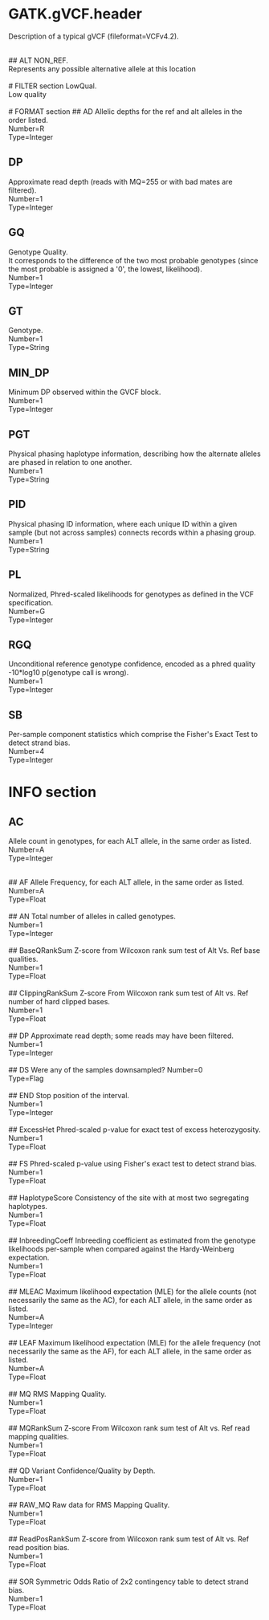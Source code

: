 # GATK.gVCF.header
Description of a typical gVCF (fileformat=VCFv4.2).<br>

<br>
## ALT
NON_REF.<br>
Represents any possible alternative allele at this location<br>

<br>
# FILTER section
LowQual.<br>
Low quality<br>

<br>
# FORMAT section
## AD
Allelic depths for the ref and alt alleles in the order listed.<br>
Number=R<br>
Type=Integer<br>

## DP
Approximate read depth (reads with MQ=255 or with bad mates are filtered).<br>
Number=1<br>
Type=Integer<br>

## GQ
Genotype Quality.<br>
It corresponds to the difference of the two most probable genotypes (since the most probable is assigned a '0', the lowest, likelihood).<br>
Number=1<br>
Type=Integer<br>

## GT
Genotype.<br>
Number=1<br>
Type=String<br>

## MIN_DP
Minimum DP observed within the GVCF block.<br>
Number=1<br>
Type=Integer<br>

## PGT
Physical phasing haplotype information, describing how the alternate alleles are phased in relation to one another.<br>
Number=1<br>
Type=String<br>

## PID
Physical phasing ID information, where each unique ID within a given sample (but not across samples) connects records 
within a phasing group.<br>
Number=1<br>
Type=String<br>

## PL
Normalized, Phred-scaled likelihoods for genotypes as defined in the VCF specification.<br>
Number=G<br>
Type=Integer<br>

## RGQ
Unconditional reference genotype confidence, encoded as a phred quality -10*log10 p(genotype call is wrong).<br>
Number=1<br>
Type=Integer<br>
## SB
Per-sample component statistics which comprise the Fisher's Exact Test to detect strand bias.<br>
Number=4<br>
Type=Integer<br>

# INFO section
## AC
Allele count in genotypes, for each ALT allele, in the same order as listed.<br>
Number=A<br>
Type=Integer<br>

<br>
## AF
Allele Frequency, for each ALT allele, in the same order as listed.<br>
Number=A<br>
Type=Float<br>

<br>
## AN
Total number of alleles in called genotypes.<br>
Number=1<br>
Type=Integer<br>

<br>
## BaseQRankSum
Z-score from Wilcoxon rank sum test of Alt Vs. Ref base qualities.<br>
Number=1<br>
Type=Float<br>

<br>
## ClippingRankSum
Z-score From Wilcoxon rank sum test of Alt vs. Ref number of hard clipped bases.<br>
Number=1<br>
Type=Float<br>

<br>
## DP
Approximate read depth; some reads may have been filtered.<br>
Number=1<br>
Type=Integer<br>

<br>
## DS
Were any of the samples downsampled?
Number=0<br>
Type=Flag<br>

<br>
## END
Stop position of the interval.<br>
Number=1<br>
Type=Integer<br>

<br>
## ExcessHet
Phred-scaled p-value for exact test of excess heterozygosity.<br>
Number=1<br>
Type=Float<br>

<br>
## FS
Phred-scaled p-value using Fisher's exact test to detect strand bias.<br>
Number=1<br>
Type=Float<br>

<br>
## HaplotypeScore
Consistency of the site with at most two segregating haplotypes.<br>
Number=1<br>
Type=Float<br>

<br>
## InbreedingCoeff
Inbreeding coefficient as estimated from the genotype likelihoods per-sample when compared against the Hardy-Weinberg expectation.<br>
Number=1<br>
Type=Float<br>

<br>
## MLEAC
Maximum likelihood expectation (MLE) for the allele counts (not necessarily the same as the AC), for each ALT allele, in the same order as listed.<br>
Number=A<br>
Type=Integer<br>

<br>
## LEAF
Maximum likelihood expectation (MLE) for the allele frequency (not necessarily the same as the AF), for each ALT allele, in the same order as listed.<br>
Number=A<br>
Type=Float<br>

<br>
## MQ
RMS Mapping Quality.<br>
Number=1<br>
Type=Float<br>

<br>
## MQRankSum
Z-score From Wilcoxon rank sum test of Alt vs. Ref read mapping qualities.<br>
Number=1<br>
Type=Float<br>

<br>
## QD
Variant Confidence/Quality by Depth.<br>
Number=1<br>
Type=Float<br>

<br>
## RAW_MQ
Raw data for RMS Mapping Quality.<br>
Number=1<br>
Type=Float<br>

<br>
## ReadPosRankSum
Z-score from Wilcoxon rank sum test of Alt vs. Ref read position bias.<br>
Number=1<br>
Type=Float<br>

<br>
## SOR
Symmetric Odds Ratio of 2x2 contingency table to detect strand bias.<br>
Number=1<br>
Type=Float<br>

<br>

